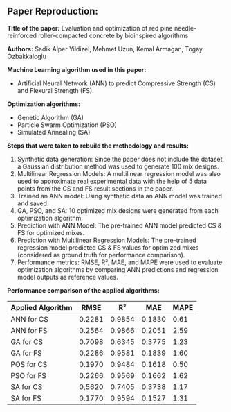 ## Paper Reproduction:

**Title of the paper:** Evaluation and optimization of red pine needle-reinforced roller-compacted concrete by bioinspired algorithms

**Authors:** Sadik Alper Yildizel, Mehmet Uzun, Kemal Armagan, Togay Ozbakkaloglu

**Machine Learning algorithm used in this paper:**

* Artificial Neural Network (ANN) to predict Compressive Strength (CS) and Flexural Strength (FS).

**Optimization algorithms:**

* Genetic Algorithm (GA)
* Particle Swarm Optimization (PSO)
* Simulated Annealing (SA)

**Steps that were taken to rebuild the methodology and results:**

1.  Synthetic data generation: Since the paper does not include the dataset, a Gaussian distribution method was used to generate 100 mix designs.
2.  Multilinear Regression Models:  A multilinear regression model was also used to approximate real experimental data with the help of 5 data points from the CS and FS result sections in the paper.
3.  Trained an ANN model: Using synthetic data an ANN model was trained and saved.
4.  GA, PSO, and SA: 10 optimized mix designs were generated from each optimization algorithm.
5.  Prediction with ANN Model: The pre-trained ANN model predicted CS & FS for optimized mixes.
6.  Prediction with Multilinear Regression Models: The pre-trained regression model predicted CS & FS values for optimized mixes (considered as ground truth for performance comparison).
7.  Performance metrics:  RMSE, R², MAE, and MAPE were used to evaluate optimization algorithms by comparing ANN predictions and regression model outputs as reference values.

**Performance comparison of the applied algorithms:**

| Applied Algorithm | RMSE   | R²     | MAE    | MAPE   |
| ----------------- | ------ | ------ | ------ | ------ |
| ANN for CS        | 0.2281 | 0.9854 | 0.1830 | 0.61   |
| ANN for FS        | 0.2564 | 0.9866 | 0.2051 | 2.59   |
| GA for CS         | 0.7098 | 0.6345 | 0.3775 | 1.23   |
| GA for FS         | 0.2286 | 0.9581 | 0.1839 | 1.60   |
| POS for CS        | 0.1970 | 0.9484 | 0.1618 | 0.50   |
| PSO for FS        | 0.2266 | 0.9569 | 0.1662 | 1.62   |
| SA for CS         | 0,5620 | 0.7405 | 0.3738 | 1.17   |
| SA for FS         | 0.1770 | 0.9594 | 0.1527 | 1.31   |
